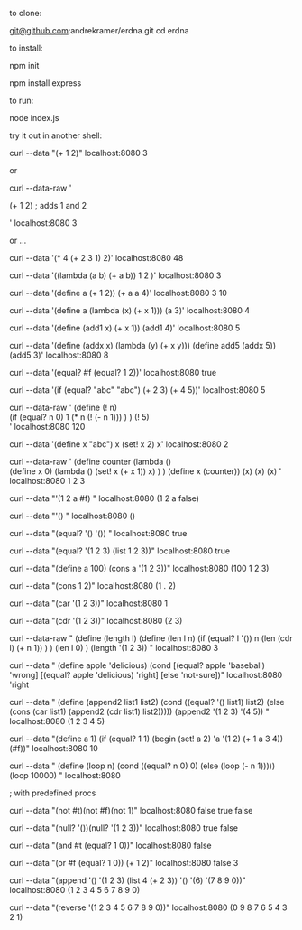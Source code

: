 to clone:

git@github.com:andrekramer/erdna.git
cd erdna

to install:

npm init

npm install express

to run:

node index.js

try it out in another shell:

curl --data "(+ 1 2)" localhost:8080
3 

or 

curl --data-raw ' 

 (+ 1 2) ; adds 1 and 2 

' localhost:8080
3

or ...

curl --data '(* 4 (+ 2 3 1) 2)'  localhost:8080
48

curl --data '((lambda (a b) (+ a b)) 1 2 )'  localhost:8080
3

curl --data '(define a (+ 1 2)) (+ a a 4)' localhost:8080
3
10

curl --data '(define a (lambda (x) (+ x 1))) (a 3)' localhost:8080
4

curl --data '(define (add1 x) (+ x 1)) (add1 4)' localhost:8080
5

curl --data '(define (addx x) (lambda (y) (+ x y))) 
(define add5 (addx 5)) (add5 3)' localhost:8080
8

curl --data '(equal? #f (equal? 1 2))' localhost:8080
true

curl --data '(if (equal? "abc" "abc") (+ 2 3) (+ 4 5))' localhost:8080
5

curl --data-raw '
  (define (! n)   
    (if (equal? n 0) 
      1
      (* n (! (- n 1)))
    )
  )
  (! 5)   
' localhost:8080
120

curl --data '(define x "abc") x (set! x 2) x' localhost:8080
2

curl --data-raw '
(define counter (lambda ()  
  (define x 0)
  (lambda () (set! x (+ x 1)) x)
 )
)
(define x (counter))
(x)
(x)
(x)
' localhost:8080
1
2
3

curl --data "'(1 2 a #f) " localhost:8080
(1 2 a false) 

curl --data "'() " localhost:8080
()

curl --data "(equal? '() '()) " localhost:8080
true

curl --data "(equal? '(1 2 3) (list 1 2 3))" localhost:8080
true

curl --data "(define a 100) (cons a '(1 2 3))" localhost:8080
(100 1 2 3)

curl --data "(cons 1 2)" localhost:8080
(1 . 2)

curl --data "(car '(1 2 3))" localhost:8080 
1

curl --data "(cdr '(1 2 3))" localhost:8080
(2 3)

curl --data-raw "
(define (length l) 
  (define (len l n) 
    (if (equal? l '()) 
      n 
      (len (cdr l) (+ n 1))
    )
  )
  (len l 0)
)
(length '(1 2 3))
" localhost:8080
3

curl --data "
(define apple 'delicious) 
(cond 
  [(equal? apple 'baseball) 'wrong]
  [(equal? apple 'delicious) 'right]
  [else 'not-sure])" localhost:8080
'right

curl --data "
(define (append2 list1 list2)
  (cond ((equal? '() list1)
         list2)
        (else
         (cons (car list1)
               (append2 (cdr list1) list2)))))
(append2 '(1 2 3) '(4 5))
" localhost:8080
(1 2 3 4 5)

curl --data "(define a 1) (if (equal? 1 1) (begin (set! a 2) 'a '(1 2) (+ 1 a  3 4)) (#f))" localhost:8080
10

curl --data "
(define (loop n) 
   (cond ((equal? n 0) 0)
         (else (loop (- n 1)))))
(loop 10000)
" localhost:8080

; with predefined procs 

curl --data "(not #t)(not #f)(not 1)" localhost:8080
false
true
false

curl --data "(null? '())(null? '(1 2 3))" localhost:8080
true
false

curl --data "(and #t (equal? 1 0))" localhost:8080
false

curl --data "(or #f (equal? 1 0)) (+ 1 2)"  localhost:8080 
false
3

curl --data "(append '() '(1 2 3) (list 4 (+ 2 3)) '() '(6) '(7 8 9 0))" localhost:8080
(1 2 3 4 5 6 7 8 9 0)

curl --data "(reverse '(1 2 3 4 5 6 7 8 9 0))" localhost:8080
(0 9 8 7 6 5 4 3 2 1)

